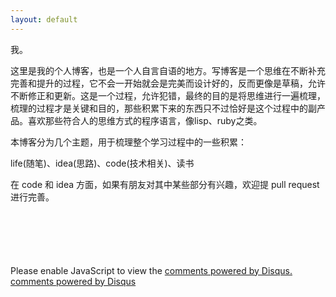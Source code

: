 ```yaml
---
layout: default
---
```


我。

这里是我的个人博客，也是一个人自言自语的地方。写博客是一个思维在不断补充完善和提升的过程，它不会一开始就会是完美而设计好的，反而更像是草稿，允许不断修正和更新。这是一个过程，允许犯错，最终的目的是将思维进行一遍梳理，梳理的过程才是关键和目的，那些积累下来的东西只不过恰好是这个过程中的副产品。喜欢那些符合人的思维方式的程序语言，像lisp、ruby之类。

本博客分为几个主题，用于梳理整个学习过程中的一些积累：

life(随笔)、idea(思路)、code(技术相关)、读书

在 code 和 idea 方面，如果有朋友对其中某些部分有兴趣，欢迎提 pull request 进行完善。


<div class="comments" style="margin-top: 100px;">
  <div id="disqus_thread"></div>
  <script type="text/javascript">
      /* * * CONFIGURATION VARIABLES: EDIT BEFORE PASTING INTO YOUR WEBPAGE * * */
      var disqus_shortname = 'callblueday'; // required: replace example with your forum shortname

      /* * * DON'T EDIT BELOW THIS LINE * * */
      (function() {
          var dsq = document.createElement('script'); dsq.type = 'text/javascript'; dsq.async = true;
          dsq.src = '//' + disqus_shortname + '.disqus.com/embed.js';
          (document.getElementsByTagName('head')[0] || document.getElementsByTagName('body')[0]).appendChild(dsq);
      })();
  </script>
  <noscript>Please enable JavaScript to view the <a href="http://disqus.com/?ref_noscript">comments powered by Disqus.</a></noscript>
  <a href="http://disqus.com" class="dsq-brlink">comments powered by <span class="logo-disqus">Disqus</span></a>
</div>